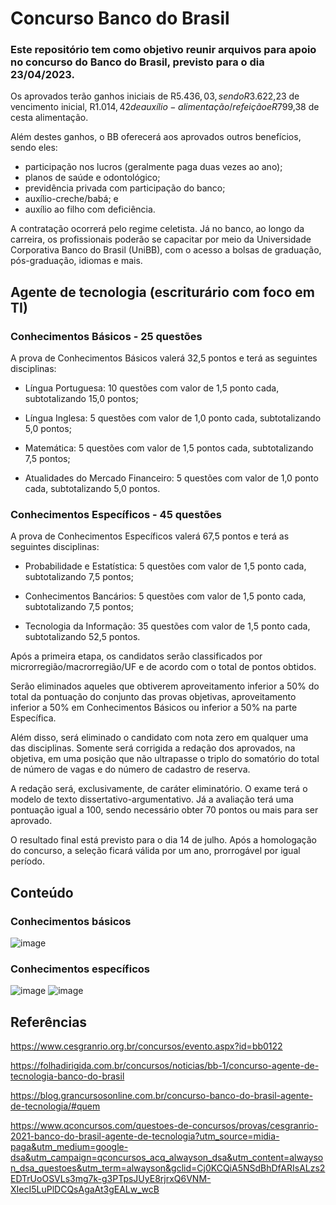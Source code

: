 # Concurso Banco do Brasil

### Este repositório tem como objetivo reunir arquivos para apoio no concurso do Banco do Brasil, previsto para o dia 23/04/2023.

Os aprovados terão ganhos iniciais de R$5.436,03, sendo R$3.622,23 de vencimento inicial, R$1.014,42 de auxílio-alimentação/refeição e R$799,38 de cesta alimentação.

Além destes ganhos, o BB oferecerá aos aprovados outros benefícios, sendo eles:

- participação nos lucros (geralmente paga duas vezes ao ano);
- planos de saúde e odontológico;
- previdência privada com participação do banco;
- auxílio-creche/babá; e
- auxílio ao filho com deficiência.

A contratação ocorrerá pelo regime celetista. Já no banco, ao longo da carreira, os profissionais poderão se capacitar por meio da Universidade Corporativa Banco do Brasil (UniBB), com o acesso a bolsas de graduação, pós-graduação, idiomas e mais.

## Agente de tecnologia (escriturário com foco em TI)

### Conhecimentos Básicos - 25 questões

A prova de Conhecimentos Básicos valerá 32,5 pontos e terá as seguintes disciplinas:

- Língua Portuguesa: 10 questões com valor de 1,5 ponto cada, subtotalizando 15,0 pontos;

- Língua Inglesa: 5 questões com valor de 1,0 ponto cada, subtotalizando 5,0 pontos;

- Matemática: 5 questões com valor de 1,5 pontos cada, subtotalizando 7,5 pontos;

- Atualidades do Mercado Financeiro: 5 questões com valor de 1,0 ponto cada, subtotalizando 5,0 pontos.

### Conhecimentos Específicos - 45 questões

A prova de Conhecimentos Específicos valerá 67,5 pontos e terá as seguintes disciplinas:

- Probabilidade e Estatística: 5 questões com valor de 1,5 ponto cada, subtotalizando 7,5 pontos;

- Conhecimentos Bancários: 5 questões com valor de 1,5 ponto cada, subtotalizando 7,5 pontos;

- Tecnologia da Informação: 35 questões com valor de 1,5 ponto cada, subtotalizando 52,5 pontos.

Após a primeira etapa, os candidatos serão classificados por microrregião/macrorregião/UF e de acordo com o total de pontos obtidos.

Serão eliminados aqueles que obtiverem aproveitamento inferior a 50% do total da pontuação do conjunto das provas objetivas, aproveitamento inferior a 50% em Conhecimentos Básicos ou inferior a 50% na parte Específica.

Além disso, será eliminado o candidato com nota zero em qualquer uma das disciplinas. Somente será corrigida a redação dos aprovados, na objetiva, em uma posição que não ultrapasse o triplo do somatório do total de número de vagas e do número de cadastro de reserva.

A redação será, exclusivamente, de caráter eliminatório. O exame terá o modelo de texto dissertativo-argumentativo. Já a avaliação terá uma pontuação igual a 100, sendo necessário obter 70 pontos ou mais para ser aprovado.

O resultado final está previsto para o dia 14 de julho. Após a homologação do concurso, a seleção ficará válida por um ano, prorrogável por igual período.

## Conteúdo

### Conhecimentos básicos

![image](https://user-images.githubusercontent.com/62342894/211089876-2c1f5a9e-9b7e-4390-aa55-6f3a306d06e1.png)

### Conhecimentos específicos

![image](https://user-images.githubusercontent.com/62342894/211089929-07bf3158-8c39-420f-9d6b-ad6a4952ab6f.png)
![image](https://user-images.githubusercontent.com/62342894/211089940-dee2d115-5ed4-4557-9acb-1fdce0da732a.png)

## Referências

https://www.cesgranrio.org.br/concursos/evento.aspx?id=bb0122

https://folhadirigida.com.br/concursos/noticias/bb-1/concurso-agente-de-tecnologia-banco-do-brasil

https://blog.grancursosonline.com.br/concurso-banco-do-brasil-agente-de-tecnologia/#quem

https://www.qconcursos.com/questoes-de-concursos/provas/cesgranrio-2021-banco-do-brasil-agente-de-tecnologia?utm_source=midia-paga&utm_medium=google-dsa&utm_campaign=qconcursos_acq_alwayson_dsa&utm_content=alwayson_dsa_questoes&utm_term=alwayson&gclid=Cj0KCQiA5NSdBhDfARIsALzs2EDTrUoOSVLs3mg7k-g3PTpsJUyE8rjrxQ6VNM-XIecI5LuPlDCQsAgaAt3gEALw_wcB












